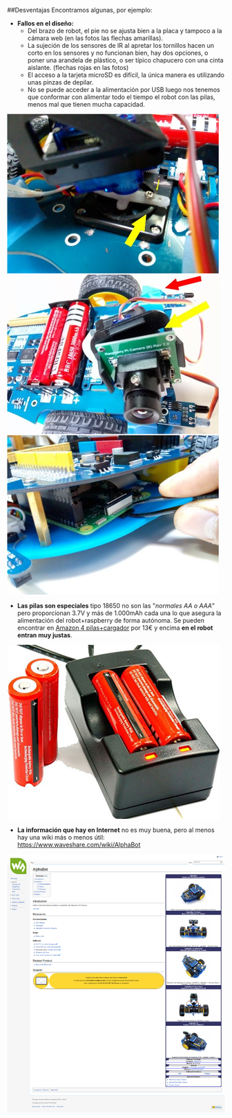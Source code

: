 ##Desventajas
Encontramos algunas, por ejemplo:

* **Fallos en el diseño:**
    * Del brazo de robot, el pie no se ajusta bien a la placa y tampoco a la cámara web (en las fotos las flechas amarillas).
    * La sujeción de los sensores de IR al apretar los tornillos hacen un corto en los sensores y no funcionan bien, hay dos opciones, o poner una arandela de plástico, o ser típico chapucero con una cinta aislante. (flechas rojas en las fotos)
    * El acceso a la tarjeta microSD es difícil, la única manera es utilizando unas pinzas de depilar.
    * No se puede acceder a la alimentación por USB luego nos tenemos que conformar con alimentar todo el tiempo el robot con las pilas, menos mal que tienen mucha capacidad.

![](/assets/IMG_20180628_090440692.jpg)
![](/assets/IMG_20180628_090521449.jpg)
![](/assets/IMG_20180628_093005864.jpg)

* **Las pilas son especiales** tipo 18650 no son las "_normales AA o AAA_" pero proporcionan 3.7V y más de 1.000mAh cada una lo que asegura la alimentación del robot+raspberry de forma autónoma. Se pueden encontrar en [Amazon 4 pilas+cargador](https://www.amazon.es/gp/product/B01N801M4Z/ref=oh_aui_detailpage_o00_s00?ie=UTF8&psc=1) por 13€ y encima **en el robot entran muy justas**.

![](/assets/pilas.png)

* **La información que hay en Internet** no es muy buena, pero al menos hay una wiki más o menos útil: https://www.waveshare.com/wiki/AlphaBot

![](/assets/wikialphabot.png)

